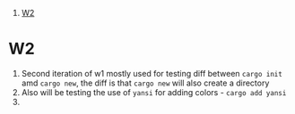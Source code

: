 
1. [W2](#w2)

# W2

1. Second iteration of w1 mostly used for testing diff between `cargo init` amd `cargo new`, the diff is that `cargo new` will also create a directory
2. Also will be testing the use of `yansi` for adding colors - `cargo add yansi`
3. 